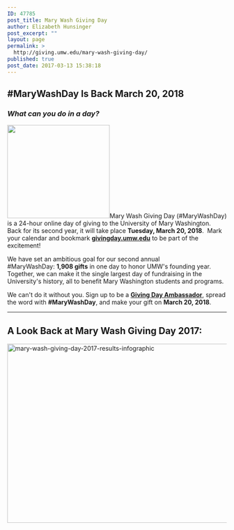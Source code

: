 ```yaml
---
ID: 47785
post_title: Mary Wash Giving Day
author: Elizabeth Hunsinger
post_excerpt: ""
layout: page
permalink: >
  http://giving.umw.edu/mary-wash-giving-day/
published: true
post_date: 2017-03-13 15:38:18
---
```

<h2>#MaryWashDay Is Back March 20, 2018</h2>
<h3><em>What can you do in a day?</em></h3>
<a href="https://givingday.umw.edu/giving-day/4999"><img class="alignleft wp-image-48097" src="http://giving.umw.edu/wp-content/uploads/2018/02/MaryWashDay_vert_rgb_hires-300x273.jpg" alt="" width="235" height="214" /></a>Mary Wash Giving Day (#MaryWashDay) is a 24-hour online day of giving to the University of Mary Washington. Back for its second year, it will take place <strong>Tuesday, March 20, 2018</strong>.  Mark your calendar and bookmark <a href="https://givingday.umw.edu/giving-day/4999"><strong>givingday.umw.edu</strong></a> to be part of the excitement!

We have set an ambitious goal for our second annual #MaryWashDay: <strong>1,908 gifts</strong> in one day to honor UMW's founding year. Together, we can make it the single largest day of fundraising in the University's history, all to benefit Mary Washington students and programs.

We can't do it without you. Sign up to be a <a href="https://givingday.umw.edu/giving-day/4999/signup"><strong>Giving Day Ambassador</strong></a>, spread the word with <strong>#MaryWashDay</strong>, and make your gift on <strong>March 20, 2018</strong>.

<hr />

<h2><strong>A Look Back at Mary Wash Giving Day 2017: </strong></h2>
<img class="aligncenter wp-image-47802" src="https://giving.umw.edu/wp-content/uploads/2017/03/Mary-Wash-Giving-Day-2017-results-infographic.jpg" alt="mary-wash-giving-day-2017-results-infographic" width="532" height="411" />